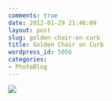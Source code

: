 ```yaml
---
comments: true
date: 2012-01-29 21:46:09
layout: post
slug: golden-chair-on-curb
title: Golden Chair on Curb
wordpress_id: 5056
categories:
- PhotoBlog
---
```


![](http://ryanfitzer.com/main/wp-content/uploads/2012/01/chair-on-curb.jpg)
